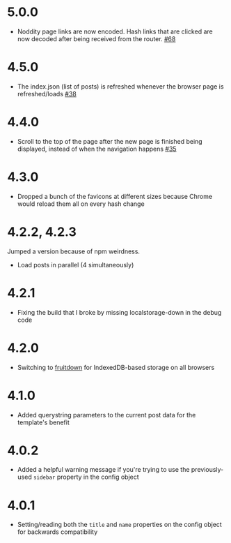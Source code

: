 # 5.0.0

- Noddity page links are now encoded.  Hash links that are clicked are now decoded after being received from the router. [#68](https://github.com/TehShrike/noddity/issues/68)

# 4.5.0

- The index.json (list of posts) is refreshed whenever the browser page is refreshed/loads [#38](https://github.com/TehShrike/noddity/issues/38)

# 4.4.0

- Scroll to the top of the page after the new page is finished being displayed, instead of when the navigation happens [#35](https://github.com/TehShrike/noddity/issues/35)

# 4.3.0

- Dropped a bunch of the favicons at different sizes because Chrome would reload them all on every hash change

# 4.2.2, 4.2.3

Jumped a version because of npm weirdness.

- Load posts in parallel (4 simultaneously)

# 4.2.1

- Fixing the build that I broke by missing localstorage-down in the debug code

# 4.2.0

- Switching to [fruitdown](https://github.com/nolanlawson/fruitdown) for IndexedDB-based storage on all browsers

# 4.1.0

- Added querystring parameters to the current post data for the template's benefit

# 4.0.2

- Added a helpful warning message if you're trying to use the previously-used `sidebar` property in the config object

# 4.0.1

- Setting/reading both the `title` and `name` properties on the config object for backwards compatibility

